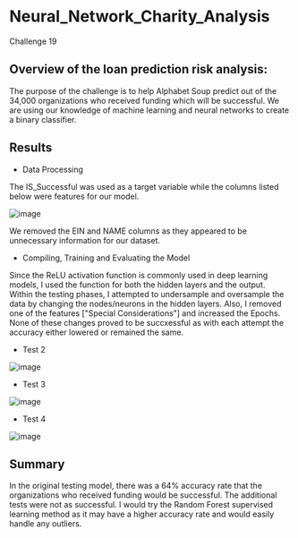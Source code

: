 # Neural_Network_Charity_Analysis
Challenge 19

## Overview of the loan prediction risk analysis:

The purpose of the challenge is to help Alphabet Soup predict out of the 34,000 organizations who received funding which will be successful.
We are using our knowledge of machine learning and neural networks to create a binary classifier.

## Results
* Data Processing

The IS_Successful was used as a target variable while the columns listed below were features for our model.

![image](https://user-images.githubusercontent.com/30275459/153733781-bbaeb295-f2ad-4ffd-84ea-a6d468c09696.png)

We removed the EIN and NAME columns as they appeared to be unnecessary information for our dataset.

* Compiling, Training and Evaluating the Model

Since the ReLU activation function is commonly used in deep learning models, I used the function for both the hidden layers and the output.  
Within the testing phases, I attempted to undersample and oversample the data by changing the nodes/neurons in the hidden layers. Also, I removed one of
the features ["Special Considerations"] and increased the Epochs.
None of these changes proved to be succxessful as with each attempt the accuracy either lowered or remained the same.
* Test 2

![image](https://user-images.githubusercontent.com/30275459/153733986-995c4524-d4a0-4a7f-89c3-a8a1b5b9592e.png)

* Test 3

![image](https://user-images.githubusercontent.com/30275459/153733999-9369824f-d81b-4a15-977a-b19f22a4ee57.png)

* Test 4

![image](https://user-images.githubusercontent.com/30275459/153734016-f3b11734-1630-4dd8-8083-3d2564a6cddb.png)

## Summary
In the original testing model, there was a 64% accuracy rate that the organizations who received funding would be successful.  The additional tests were not as successful.
I would try the Random Forest supervised learning method as it may have a higher accuracy rate and would easily handle any outliers.  


